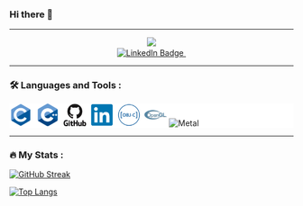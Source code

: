 ### Hi there 👋


---


<div id="header" align="center">
  <img src="https://media.tenor.com/_RYK0Ae4XakAAAAi/vibing-cool-dogs.gif" width="100"/>
</div>
<div id="badges" align="center">
  <a href="https://www.linkedin.com/in/kacper-tracz-a62822264/">
    <img src="https://img.shields.io/badge/LinkedIn-blue?style=for-the-badge&logo=linkedin&logoColor=white" alt="LinkedIn Badge"/>
  </a>
  <img src="https://komarev.com/ghpvc/?username=kastre3381&style=flat-square&color=blue" alt=""/>
<!--   <a href="your-youtube-URL">
    <img src="https://img.shields.io/badge/YouTube-red?style=for-the-badge&logo=youtube&logoColor=white" alt="Youtube Badge"/>
  </a>
  <a href="your-twitter-URL">
    <img src="https://img.shields.io/badge/Twitter-blue?style=for-the-badge&logo=twitter&logoColor=white" alt="Twitter Badge"/>
  </a> -->
</div>
</div>


---


### :hammer_and_wrench: Languages and Tools :
<div style="background-color: white;">
    <img src="https://github.com/devicons/devicon/blob/master/icons/c/c-original.svg" title="C" alt="C" width="40" height="40"/>&nbsp;
    <img src="https://github.com/devicons/devicon/blob/master/icons/cplusplus/cplusplus-original.svg" title="C++" alt="C++" width="40" height="40"/>&nbsp;
    <img src="https://github.com/devicons/devicon/blob/master/icons/github/github-original-wordmark.svg" title="GitHub" alt="GitHub" width="40" height="40"/>&nbsp;
    <img src="https://github.com/devicons/devicon/blob/master/icons/linkedin/linkedin-original.svg" title="LinkedIn" alt="LinkedIn" width="40" height="40"/>&nbsp;
    <img src="https://github.com/devicons/devicon/blob/master/icons/objectivec/objectivec-plain.svg" title="Objective C" alt="Objective C" width="40" height="40"/>&nbsp;
    <img src="https://github.com/devicons/devicon/blob/master/icons/opengl/opengl-original.svg" title="OpenGL" alt="OpenGL" width="40" height="40"/>
    <img src="https://developer.apple.com/assets/elements/icons/metal/metal-96x96_2x.png" title="Metal" alt="Metal" width="40" height="40"/>
</div>


---

### :fire: My Stats :
[![GitHub Streak](http://github-readme-streak-stats.herokuapp.com?user=kastre3381&theme=dark&background=000000)](https://git.io/streak-stats)

[![Top Langs](https://github-readme-stats.vercel.app/api/top-langs/?username=kastre3381&layout=compact&theme=vision-friendly-dark)](https://github.com/anuraghazra/github-readme-stats)
